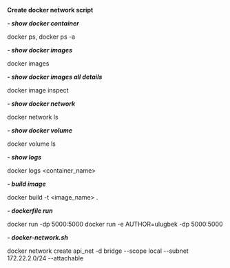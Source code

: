 **Create docker network script**

**_- show docker container_**

docker ps, docker ps -a

**_- show docker images_**

docker images

**_- show docker images all details_**

docker image inspect

**_- show docker network_**

docker network ls

**_- show docker volume_**

docker volume ls

**_- show logs_**

docker logs <container_name>

**_- build image_**

docker build -t <image_name> .

**_- dockerfile run_**

docker run -dp 5000:5000 <container-name> <image-name or id>
docker run -e AUTHOR=ulugbek -dp 5000:5000 <container-name> <image-name or id>













  
**_- docker-network.sh_**

docker network create api_net -d bridge --scope local --subnet 172.22.2.0/24 --attachable

